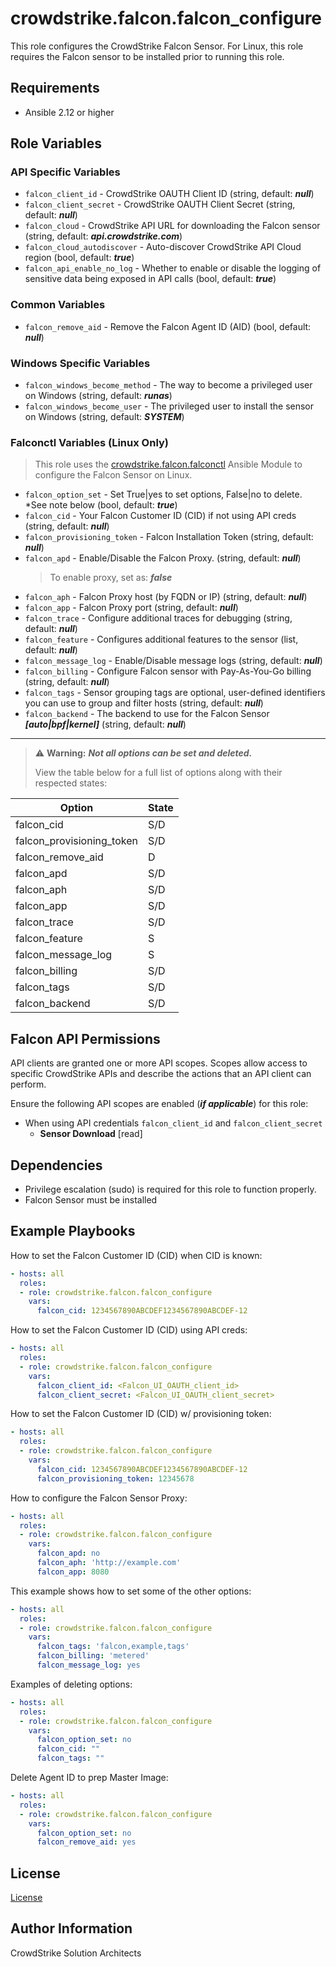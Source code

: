 # crowdstrike.falcon.falcon_configure

This role configures the CrowdStrike Falcon Sensor. For Linux, this role requires the Falcon
sensor to be installed prior to running this role.

## Requirements

- Ansible 2.12 or higher

## Role Variables

### API Specific Variables

- `falcon_client_id` - CrowdStrike OAUTH Client ID (string, default: ***null***)
- `falcon_client_secret` - CrowdStrike OAUTH Client Secret (string, default: ***null***)
- `falcon_cloud` - CrowdStrike API URL for downloading the Falcon sensor (string, default: ***api.crowdstrike.com***)
- `falcon_cloud_autodiscover` - Auto-discover CrowdStrike API Cloud region (bool, default: ***true***)
- `falcon_api_enable_no_log` - Whether to enable or disable the logging of sensitive data being exposed in API calls (bool, default: ***true***)

### Common Variables

- `falcon_remove_aid` - Remove the Falcon Agent ID (AID) (bool, default: ***null***)

### Windows Specific Variables

- `falcon_windows_become_method` - The way to become a privileged user on Windows (string, default: ***runas***)
- `falcon_windows_become_user` - The privileged user to install the sensor on Windows (string, default: ***SYSTEM***)

### Falconctl Variables (Linux Only)

> This role uses the [crowdstrike.falcon.falconctl](../../plugins/modules/falconctl.py) Ansible Module to configure the Falcon Sensor on Linux.

- `falcon_option_set` - Set True|yes to set options, False|no to delete. *See note below (bool, default: ***true***)
- `falcon_cid` - Your Falcon Customer ID (CID) if not using API creds (string, default: ***null***)
- `falcon_provisioning_token` - Falcon Installation Token (string, default: ***null***)
- `falcon_apd` - Enable/Disable the Falcon Proxy. (string, default: ***null***)
  > To enable proxy, set as: ***false***
- `falcon_aph` - Falcon Proxy host (by FQDN or IP) (string, default: ***null***)
- `falcon_app` - Falcon Proxy port (string, default: ***null***)
- `falcon_trace` - Configure additional traces for debugging (string, default: ***null***)
- `falcon_feature` - Configures additional features to the sensor (list, default: ***null***)
- `falcon_message_log` - Enable/Disable message logs (string, default: ***null***)
- `falcon_billing` - Configure Falcon sensor with Pay-As-You-Go billing (string, default: ***null***)
- `falcon_tags` - Sensor grouping tags are optional, user-defined identifiers you can use to group and filter hosts (string, default: ***null***)
- `falcon_backend` - The backend to use for the Falcon Sensor ***[auto|bpf|kernel]*** (string, default: ***null***)

----------

> :warning: **Warning:** **_Not all options can be set and deleted._**
>
> View the table below for a full list of options along with their respected states:

| Option                    | State |
|---------------------------|-------|
| falcon_cid                | S/D   |
| falcon_provisioning_token | S/D   |
| falcon_remove_aid         | D     |
| falcon_apd                | S/D   |
| falcon_aph                | S/D   |
| falcon_app                | S/D   |
| falcon_trace              | S/D   |
| falcon_feature            | S     |
| falcon_message_log        | S     |
| falcon_billing            | S/D   |
| falcon_tags               | S/D   |
| falcon_backend            | S/D   |

## Falcon API Permissions

API clients are granted one or more API scopes. Scopes allow access to specific CrowdStrike APIs and describe the actions that an API client can perform.

Ensure the following API scopes are enabled (***if applicable***) for this role:

- When using API credentials `falcon_client_id` and `falcon_client_secret`
  - **Sensor Download** [read]

## Dependencies

- Privilege escalation (sudo) is required for this role to function properly.
- Falcon Sensor must be installed

## Example Playbooks

How to set the Falcon Customer ID (CID) when CID is known:

```yaml
- hosts: all
  roles:
  - role: crowdstrike.falcon.falcon_configure
    vars:
      falcon_cid: 1234567890ABCDEF1234567890ABCDEF-12
```

How to set the Falcon Customer ID (CID) using API creds:

```yaml
- hosts: all
  roles:
  - role: crowdstrike.falcon.falcon_configure
    vars:
      falcon_client_id: <Falcon_UI_OAUTH_client_id>
      falcon_client_secret: <Falcon_UI_OAUTH_client_secret>
```

How to set the Falcon Customer ID (CID) w/ provisioning token:

```yaml
- hosts: all
  roles:
  - role: crowdstrike.falcon.falcon_configure
    vars:
      falcon_cid: 1234567890ABCDEF1234567890ABCDEF-12
      falcon_provisioning_token: 12345678
```

How to configure the Falcon Sensor Proxy:

```yaml
- hosts: all
  roles:
  - role: crowdstrike.falcon.falcon_configure
    vars:
      falcon_apd: no
      falcon_aph: 'http://example.com'
      falcon_app: 8080
```

This example shows how to set some of the other options:

```yaml
- hosts: all
  roles:
  - role: crowdstrike.falcon.falcon_configure
    vars:
      falcon_tags: 'falcon,example,tags'
      falcon_billing: 'metered'
      falcon_message_log: yes
```

Examples of deleting options:

```yaml
- hosts: all
  roles:
  - role: crowdstrike.falcon.falcon_configure
    vars:
      falcon_option_set: no
      falcon_cid: ""
      falcon_tags: ""
```

Delete Agent ID to prep Master Image:

```yaml
- hosts: all
  roles:
  - role: crowdstrike.falcon.falcon_configure
    vars:
      falcon_option_set: no
      falcon_remove_aid: yes
```

## License

[License](https://github.com/crowdstrike/ansible_collection_falcon/blob/main/LICENSE)

## Author Information

CrowdStrike Solution Architects

